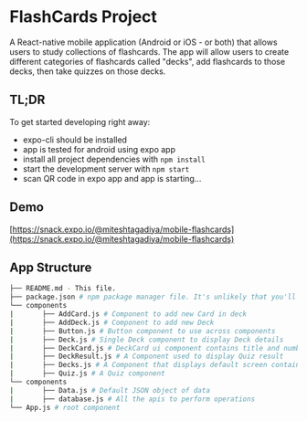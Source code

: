 # FlashCards Project

A React-native mobile application (Android or iOS - or both) that allows users to study collections of flashcards. The app will allow users to create different categories of flashcards called "decks", add flashcards to those decks, then take quizzes on those decks.

## TL;DR

To get started developing right away:

* expo-cli should be installed
* app is tested for android using expo app
* install all project dependencies with `npm install`
* start the development server with `npm start`
* scan QR code in expo app and app is starting...

## Demo
[https://snack.expo.io/@miteshtagadiya/mobile-flashcards](https://snack.expo.io/@miteshtagadiya/mobile-flashcards)

## App Structure
```bash
├── README.md - This file.
├── package.json # npm package manager file. It's unlikely that you'll need to modify this.
└── components
|       ├── AddCard.js # Component to add new Card in deck
|       ├── AddDeck.js # Component to add new Deck
|       ├── Button.js # Button component to use across components
|       ├── Deck.js # Single Deck component to display Deck details
|       ├── DeckCard.js # DeckCard ui component contains title and numberof cards in deck
|       ├── DeckResult.js # A Component used to display Quiz result
|       ├── Decks.js # A Component that displays default screen contains list of decks
|       ├── Quiz.js # A Quiz component
└── components
|       ├── Data.js # Default JSON object of data
|       ├── database.js # All the apis to perform operations
└── App.js # root component
```
